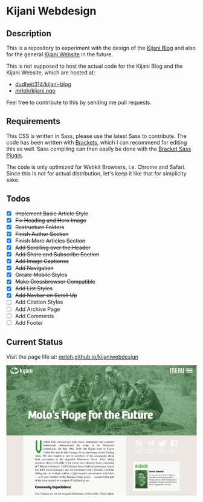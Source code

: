 # Kijani Webdesign

## Description
This is a repository to experiment with the design of the [Kijani Blog](http://blog.kijani.co) and also for the general [Kijani Website](http://kijani.co) in the future.

This is not supposed to host the actual code for the Kijani Blog and the Kijani Website, which are hosted at:
- [dudheit314/kijani-blog](https://github.com/dudheit314/kijani-blog)
- [mrloh/kijani.ngo](https://github.com/MrLoh/kijani.ngo)

Feel free to contribute to this by sending me pull requests.

## Requirements

This CSS is written in Sass, please use the latest Sass to contribute. The code has been written with [Brackets](http://brackets.io), which I can recommend for editing this as well. Sass compiling can then easily be done with the [Bracket Sass Plugin](https://github.com/jasonsanjose/brackets-sass).

The code is only optimized for Webkit Browsers, i.e. Chrome and Safari. Since this is not for actual distribution, let's keep it like that for simplicity sake. 

<!--This does not include font files. To work properly you need to install the Font [Bree](http://www.type-together.com/Bree). Please contact me, if you need the font, but I can't distribute it publicly.-->

## Todos
- [x] ~~Implement Basic Article Style~~
- [x] ~~Fix Heading and Hero Image~~
- [x] ~~Restructure Folders~~
- [x] ~~Finish Author Section~~
- [x] ~~Finish More Articles Section~~
- [x] ~~Add Scrolling over the Header~~
- [x] ~~Add Share and Subscribe Section~~
- [x] ~~Add Image Captionss~~
- [x] ~~Add Navigation~~
- [x] ~~Create Mobile Styles~~
- [x] ~~Make Crossbrowser Compatible~~
- [x] ~~Add List Styles~~
- [x] ~~Add Navbar on Scroll Up~~
- [ ] Add Citation Styles
- [ ] Add Archive Page
- [ ] Add Comments
- [ ] Add Footer

## Current Status
Visit the page life at: [mrloh.github.io/kijaniwebdesign](http://mrloh.github.io/KijaniWebdesign/)

![Screemshot](screenshot.png)
